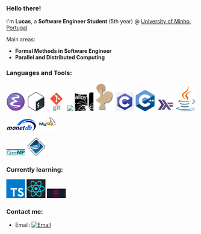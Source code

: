 ### Hello there!

I'm **Lucas**, a **Software Engineer Student** (5th year) @ [University of Minho, Portugal](https://www.uminho.pt/EN).

Main areas:
- **Formal Methods in Software Engineer**
- **Parallel and Distributed Computing**

### Languages and Tools:

<img src="https://github.com/insanya/dotfiles/blob/main/assets/github-pl-logos/emacs.png" width="50">  <img src="https://github.com/insanya/dotfiles/blob/main/assets/github-pl-logos/bash.png" width="50">  <img src="https://github.com/insanya/dotfiles/blob/main/assets/github-pl-logos/git.jpeg" width="50"> <img src="https://github.githubassets.com/images/modules/logos_page/GitHub-Mark.png" width="50"> <img src="https://github.com/insanya/dotfiles/blob/main/assets/github-pl-logos/alloy.png" width="50"> <img src="https://github.com/insanya/dotfiles/blob/main/assets/github-pl-logos/coq.png" width="50"> <img src="https://github.com/insanya/dotfiles/blob/main/assets/github-pl-logos/c.png" width="50">  <img src="https://github.com/insanya/dotfiles/blob/main/assets/github-pl-logos/c%2B%2B.png" width="50">  <img src="https://github.com/insanya/dotfiles/blob/main/assets/github-pl-logos/haskell.png" width="50">  <img src="https://github.com/insanya/dotfiles/blob/main/assets/github-pl-logos/java.png" width="50">  <img src="https://github.com/insanya/dotfiles/blob/main/assets/github-pl-logos/monetdb.png" width="80">  <img src="https://github.com/insanya/dotfiles/blob/main/assets/github-pl-logos/mysql.jpeg" width="50">

<img src="https://github.com/insanya/dotfiles/blob/main/assets/github-pl-logos/openmp.png" width="50"> <img src="https://github.com/insanya/dotfiles/blob/main/assets/github-pl-logos/openmpi.png" width="50">

### Currently learning:

<img src="https://github.com/insanya/dotfiles/blob/main/assets/github-pl-logos/ts.png" width="50">  <img src="https://github.com/insanya/dotfiles/blob/main/assets/github-pl-logos/react.jpeg" width="50">
  <img src="https://github.com/insanya/dotfiles/blob/main/assets/github-pl-logos/graphql.png" width="50">

### Contact me:

- Email: [![Email](https://img.shields.io/badge/insanya@protonmail.com-D14836?style=flat-square&logo=protonmail&logoColor=white)](mailto:insanya@protonmail.com)
